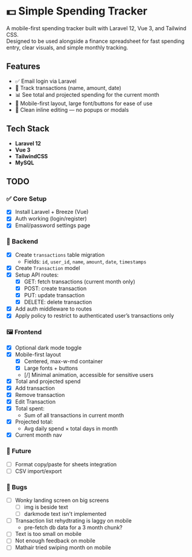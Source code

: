 # 💵 Simple Spending Tracker

A mobile-first spending tracker built with Laravel 12, Vue 3, and Tailwind CSS.  
Designed to be used alongside a finance spreadsheet for fast spending entry, clear visuals, and simple monthly tracking.

## Features

- ✅ Email login via Laravel
- 📆 Track transactions (name, amount, date)
- 📊 See total and projected spending for the current month
- 📱 Mobile-first layout, large font/buttons for ease of use
- 🧠 Clean inline editing — no popups or modals

## Tech Stack

- **Laravel 12**
- **Vue 3**
- **TailwindCSS**
- **MySQL**

## TODO

### ✅ Core Setup

- [x] Install Laravel + Breeze (Vue)
- [x] Auth working (login/register)
- [x] Email/password settings page

### 🧱 Backend

- [x] Create `transactions` table migration
     - Fields: `id`, `user_id`, `name`, `amount`, `date`, `timestamps`
- [x] Create `Transaction` model
- [x] Setup API routes:
     - [x] GET: fetch transactions (current month only)
     - [x] POST: create transaction
     - [x] PUT: update transaction
     - [x] DELETE: delete transaction
- [x] Add auth middleware to routes
- [x] Apply policy to restrict to authenticated user’s transactions only

### 🖼️ Frontend

- [x] Optional dark mode toggle
- [x] Mobile-first layout
     - [x] Centered, max-w-md container
     - [x] Large fonts + buttons
     - [/] Minimal animation, accessible for sensitive users
- [x] Total and projected spend
- [x] Add transaction
- [x] Remove transaction
- [x] Edit Transaction
- [x] Total spent:
     - Sum of all transactions in current month
- [x] Projected total:
     - Avg daily spend × total days in month
- [x] Current month nav

### 🧪 Future

- [ ] Format copy/paste for sheets integration
- [ ] CSV import/export

### 🦗 Bugs

- [ ] Wonky landing screen on big screens
     - [ ] img is beside text
     - [ ] darkmode text isn't implemented
- [ ] Transaction list rehydtrating is laggy on mobile
     - pre-fetch db data for a 3 month chunk?
- [ ] Text is too small on mobile
- [ ] Not enough feedback on mobile
- [ ] Mathair tried swiping month on mobile
